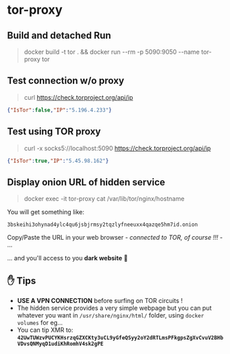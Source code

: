 # tor-proxy

## Build and detached Run
> docker build -t tor . && docker run --rm -p 5090:9050 --name tor-proxy tor
## Test connection w/o proxy
> curl https://check.torproject.org/api/ip
```json
{"IsTor":false,"IP":"5.196.4.233"}
```
## Test using TOR proxy
> curl -x socks5://localhost:5090 https://check.torproject.org/api/ip
```json
{"IsTor":true,"IP":"5.45.98.162"}
```

## Display onion URL of hidden service 
> docker exec -it tor-proxy cat /var/lib/tor/nginx/hostname

You will get something like:

```
3bskeihi3ohynad4ylc4qu6jsbjrmsy2tqzlyfneeuxx4qazqe5hm7id.onion
```
Copy/Paste the URL in your web browser - _connected to TOR, of course !!!_ - ...

... and you'll access to you **dark website** :jack_o_lantern:

## ✋ Tips
- **USE A VPN CONNECTION** before surfing on TOR circuits !
- The hidden service provides a very simple webpage but you can put whatever you want in `/usr/share/nginx/html/` folder, using `docker volumes` for eg...
- You can tip XMR to: **`42UwTUWzvPUCYKHsrzqGZXCKty3uCL9yGfeQSyy2oY2dRTLmsPFkgpsZgXvCvuV2BHbVDvsQNMyqD1udiKhRomhV4sk2gPE`**
